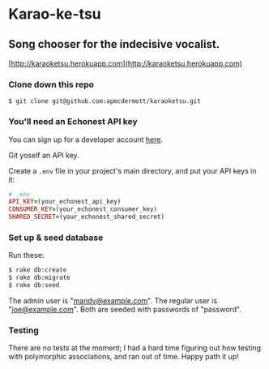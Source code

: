 # Karao-ke-tsu
## Song chooser for the indecisive vocalist.

[http://karaoketsu.herokuapp.com](http://karaoketsu.herokuapp.com)

### Clone down this repo

`$ git clone git@github.com:apmcdermott/karaoketsu.git`

### You'll need an Echonest API key

You can sign up for a developer account [here](https://developer.echonest.com/account/register).

Git yoself an API key.

Create a `.env` file in your project's main directory, and put your API keys in it:
```ruby
# .env
API_KEY=(your_echonest_api_key)
CONSUMER_KEY=(your_echonest_consumer_key)
SHARED_SECRET=(your_echonest_shared_secret)
```

### Set up & seed database
Run these:
``` bash
$ rake db:create
$ rake db:migrate
$ rake db:seed
```
The admin user is "mandy@example.com".
The regular user is "joe@example.com".
Both are seeded with passwords of "password".

### Testing

There are no tests at the moment; I had a hard time figuring out how testing with polymorphic associations, and ran out of time. Happy path it up!
